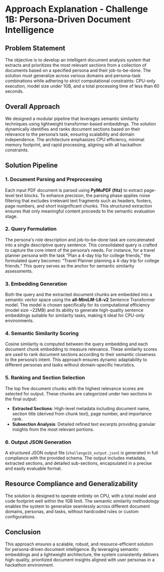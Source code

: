 # Approach Explanation - Challenge 1B: Persona-Driven Document Intelligence

## Problem Statement
The objective is to develop an intelligent document analysis system that extracts and prioritizes the most relevant sections from a collection of documents based on a specified persona and their job-to-be-done. The solution must generalize across various domains and persona-task combinations while adhering to strict computational constraints: CPU-only execution, model size under 1GB, and a total processing time of less than 60 seconds.

## Overall Approach
We designed a modular pipeline that leverages semantic similarity techniques using lightweight transformer-based embeddings. The solution dynamically identifies and ranks document sections based on their relevance to the persona’s task, ensuring scalability and domain independence. The architecture emphasizes CPU efficiency, minimal memory footprint, and rapid processing, aligning with all hackathon constraints.

## Solution Pipeline

### 1. Document Parsing and Preprocessing
Each input PDF document is parsed using **PyMuPDF (fitz)** to extract page-level text blocks. To enhance precision, the parsing phase applies noise filtering that excludes irrelevant text fragments such as headers, footers, page numbers, and short insignificant chunks. This structured extraction ensures that only meaningful content proceeds to the semantic evaluation stage.

### 2. Query Formulation
The persona's role description and job-to-be-done task are concatenated into a single descriptive query sentence. This consolidated query is crafted to capture the core intent of the persona’s needs. For instance, for a travel planner persona with the task “Plan a 4-day trip for college friends,” the formulated query becomes: “Travel Planner planning a 4-day trip for college friends.” This query serves as the anchor for semantic similarity assessments.

### 3. Embedding Generation
Both the query and the extracted document chunks are embedded into a semantic vector space using the **all-MiniLM-L6-v2** Sentence Transformer model. The model is chosen specifically for its computational efficiency (model size ~22MB) and its ability to generate high-quality sentence embeddings suitable for similarity tasks, making it ideal for CPU-only environments.

### 4. Semantic Similarity Scoring
Cosine similarity is computed between the query embedding and each document chunk embedding to measure relevance. These similarity scores are used to rank document sections according to their semantic closeness to the persona’s intent. This approach ensures dynamic adaptability to different personas and tasks without domain-specific heuristics.

### 5. Ranking and Section Selection
The top five document chunks with the highest relevance scores are selected for output. These chunks are categorized under two sections in the final output:
- **Extracted Sections**: High-level metadata including document name, section title (derived from chunk text), page number, and importance rank.
- **Subsection Analysis**: Detailed refined text excerpts providing granular insights from the most relevant portions.

### 6. Output JSON Generation
A structured JSON output file (`challenge1b_output.json`) is generated in full compliance with the provided schema. The output includes metadata, extracted sections, and detailed sub-sections, encapsulated in a precise and easily evaluable format.

## Resource Compliance and Generalizability
The solution is designed to operate entirely on CPU, with a total model and code footprint well within the 1GB limit. The semantic similarity methodology enables the system to generalize seamlessly across different document domains, personas, and tasks, without hardcoded rules or custom configurations.

## Conclusion
This approach ensures a scalable, robust, and resource-efficient solution for persona-driven document intelligence. By leveraging semantic embeddings and a lightweight architecture, the system consistently delivers high-quality, prioritized document insights aligned with user personas in a hackathon environment.

